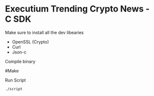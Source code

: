 # Executium Trending Crypto News - C SDK
Make sure to install all the dev libearies 

- OpenSSL (Crypto)
- Curl
- Json-c

Compile binary 

#Make

Run Script

`./script`
